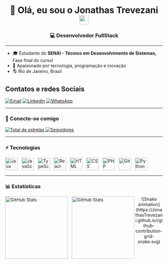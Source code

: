 <h1 align="center">👋 Olá, eu sou o Jonathas Trevezani <img src="https://media.giphy.com/media/hvRJCLFzcasrR4ia7z/giphy.gif" width="30px"></h1>

<h3 align="center">💻 Desenvolvedor FullStack</h3>

---

- 🎓 Estudante do **SENAI - Técnico em Desenvolvimento de Sistemas,** Fase final do curso!
- 🚀 Apaixonado por tecnologia, programação e inovação
- 🌎 Rio de Janeiro, Brasil

<h2>Contatos e redes Sociais</h2>

[![Email](https://img.shields.io/badge/Email-D14836?style=for-the-badge&logo=gmail&logoColor=white)](mailto:joni.rj@hotmail.com)
[![LinkedIn](https://img.shields.io/badge/LinkedIn-0A66C2?style=for-the-badge&logo=linkedin&logoColor=white)](https://www.linkedin.com/in/jonathas-trevezani-16959853/)
[![WhatsApp](https://img.shields.io/badge/WhatsApp-25D366?style=for-the-badge&logo=whatsapp&logoColor=white)](https://wa.me/5521987790991)



---

### 🔗 Conecte-se comigo
<p align="left">
    <a href="https://github.com/JonathasTrevezani?tab=repositories&sort=stargazers">
        <img 
            alt="Total de estrelas" 
            title="Total de estrelas no GitHub" 
            src="https://custom-icon-badges.demolab.com/github/stars/JonathasTrevezani?color=55960c&style=for-the-badge&labelColor=488207&logo=star&label=Estrelas"
        />
    </a>
    <a href="https://github.com/JonathasTrevezani?tab=followers">
        <img 
            alt="Seguidores" 
            title="Me siga no GitHub" 
            src="https://custom-icon-badges.demolab.com/github/followers/JonathasTrevezani?color=236ad3&labelColor=1155ba&style=for-the-badge&logo=github&label=Seguidores&logoColor=white"
        />
    </a>
</p>

---

### ⚡ Tecnologias
<p align="left">
  <img src="https://skillicons.dev/icons?i=java" height="40" title="Java">&nbsp;&nbsp;
  <img src="https://skillicons.dev/icons?i=js" height="40" title="JavaScript">&nbsp;&nbsp;
  <img src="https://skillicons.dev/icons?i=ts" height="40" title="TypeScript">&nbsp;&nbsp;
  <img src="https://skillicons.dev/icons?i=react" height="40" title="React">&nbsp;&nbsp;
  <img src="https://skillicons.dev/icons?i=html" height="40" title="HTML">&nbsp;&nbsp;
  <img src="https://skillicons.dev/icons?i=css" height="40" title="CSS">&nbsp;&nbsp;
  <img src="https://skillicons.dev/icons?i=php" height="40" title="PHP">&nbsp;&nbsp;
  <img src="https://skillicons.dev/icons?i=git" height="40" title="Git">&nbsp;&nbsp;
  <img src="https://skillicons.dev/icons?i=python" height="40" title="Python">
</p>

---

### 📊 Estatísticas

<p>
  <img 
    align="left" 
    alt="GitHub Stats" 
    height="200" 
    style="padding-right: 10px;" 
    src="https://github-readme-stats.vercel.app/api?username=JonathasTrevezani&show_icons=true&theme=tokyonight&include_all_commits=true&locale=pt-br" 
  />

  <img 
      align="left" 
      alt="GitHub Stats" 
      height="200" 
      src="https://github-readme-stats.vercel.app/api/top-langs/?username=JonathasTrevezani&theme=tokyonight&layout=compact&custom_title=Tecnologias&langs_count=9" 
  />
</p>
<p align="center">
  ![Snake animation](https://JonathasTrevezani.github.io/<nome-do-repo>/github-contribution-grid-snake.svg)
</p>



